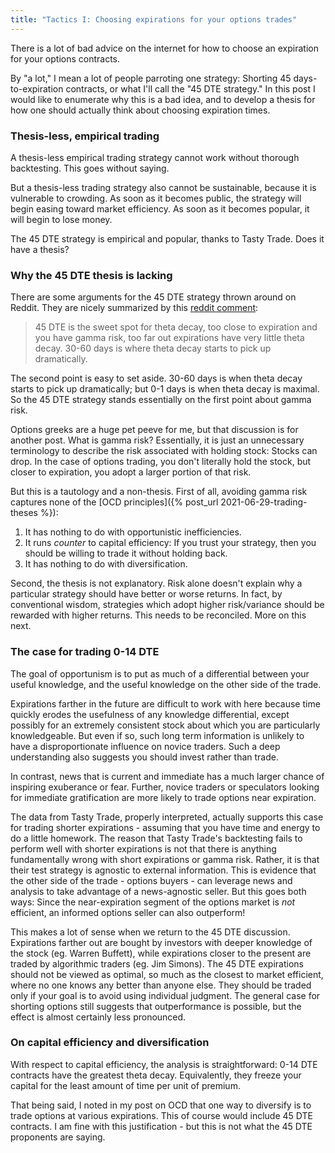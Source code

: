 ```yaml
---
title: "Tactics I: Choosing expirations for your options trades"
---
```


There is a lot of bad advice on the internet for how to choose an expiration for your options contracts.

By "a lot," I mean a lot of people parroting one strategy: Shorting 45 days-to-expiration contracts, or what I'll call the "45 DTE strategy." In this post I would like to enumerate why this is a bad idea, and to develop a thesis for how one should actually think about choosing expiration times.



### Thesis-less, empirical trading

A thesis-less empirical trading strategy cannot work without thorough backtesting. This goes without saying.

But a thesis-less trading strategy also cannot be sustainable, because it is vulnerable to crowding. As soon as it becomes public, the strategy will begin easing toward market efficiency. As soon as it becomes popular, it will begin to lose money.

The 45 DTE strategy is empirical and popular, thanks to Tasty Trade. Does it have a thesis?

### Why the 45 DTE thesis is lacking

There are some arguments for the 45 DTE strategy thrown around on Reddit. They are nicely summarized by this [reddit comment](https://www.reddit.com/r/thetagang/comments/h9ym51/why_45_dte_why_do_you_take_profits_why_do_you/):

> 45 DTE is the sweet spot for theta decay, too close to expiration and you have gamma risk, too far out expirations have very little theta decay. 30-60 days is where theta decay starts to pick up dramatically.

The second point is easy to set aside. 30-60 days is when theta decay starts to pick up dramatically; but 0-1 days is when theta decay is maximal. So the 45 DTE strategy stands essentially on the first point about gamma risk.

Options greeks are a huge pet peeve for me, but that discussion is for another post. What is gamma risk? Essentially, it is just an unnecessary terminology to describe the risk associated with holding stock: Stocks can drop. In the case of options trading, you don't literally hold the stock, but closer to expiration, you adopt a larger portion of that risk.

But this is a tautology and a non-thesis. First of all, avoiding gamma risk captures none of the [OCD principles]({% post_url 2021-06-29-trading-theses %}):

1. It has nothing to do with opportunistic inefficiencies. 
2. It runs _counter_ to capital efficiency: If you trust your strategy, then you should be willing to trade it without holding back.
3. It has nothing to do with diversification.

Second, the thesis is not explanatory. Risk alone doesn't explain why a particular strategy should have better or worse returns. In fact, by conventional wisdom, strategies which adopt higher risk/variance should be rewarded with higher returns. This needs to be reconciled. More on this next.

### The case for trading 0-14 DTE

The goal of opportunism is to put as much of a differential between your useful knowledge, and the useful knowledge on the other side of the trade.

Expirations farther in the future are difficult to work with here because time quickly erodes the usefulness of any knowledge differential, except possibly for an extremely consistent stock about which you are particularly knowledgeable. But even if so, such long term information is unlikely to have a disproportionate influence on novice traders. Such a deep understanding also suggests you should invest rather than trade.

In contrast, news that is current and immediate has a much larger chance of inspiring exuberance or fear. Further, novice traders or speculators looking for immediate gratification are more likely to trade options near expiration.

The data from Tasty Trade, properly interpreted, actually supports this case for trading shorter expirations - assuming that you have time and energy to do a little homework. The reason that Tasty Trade's backtesting fails to perform well with shorter expirations is not that there is anything fundamentally wrong with short expirations or gamma risk. Rather, it is that their test strategy is agnostic to external information. This is evidence that the other side of the trade - options buyers - can leverage news and analysis to take advantage of a news-agnostic seller. But this goes both ways: Since the near-expiration segment of the options market is _not_ efficient, an informed options seller can also outperform!

This makes a lot of sense when we return to the 45 DTE discussion. Expirations farther out are bought by investors with deeper knowledge of the stock (eg. Warren Buffett), while expirations closer to the present are traded by algorithmic traders (eg. Jim Simons). The 45 DTE expirations should not be viewed as optimal, so much as the closest to market efficient, where no one knows any better than anyone else. They should be traded only if your goal is to avoid using individual judgment. The general case for shorting options still suggests that outperformance is possible, but the effect is almost certainly less pronounced.


### On capital efficiency and diversification

With respect to capital efficiency, the analysis is straightforward: 0-14 DTE contracts have the greatest theta decay. Equivalently, they freeze your capital for the least amount of time per unit of premium.

That being said, I noted in my post on OCD that one way to diversify is to trade options at various expirations. This of course would include 45 DTE contracts. I am fine with this justification - but this is not what the 45 DTE proponents are saying.
